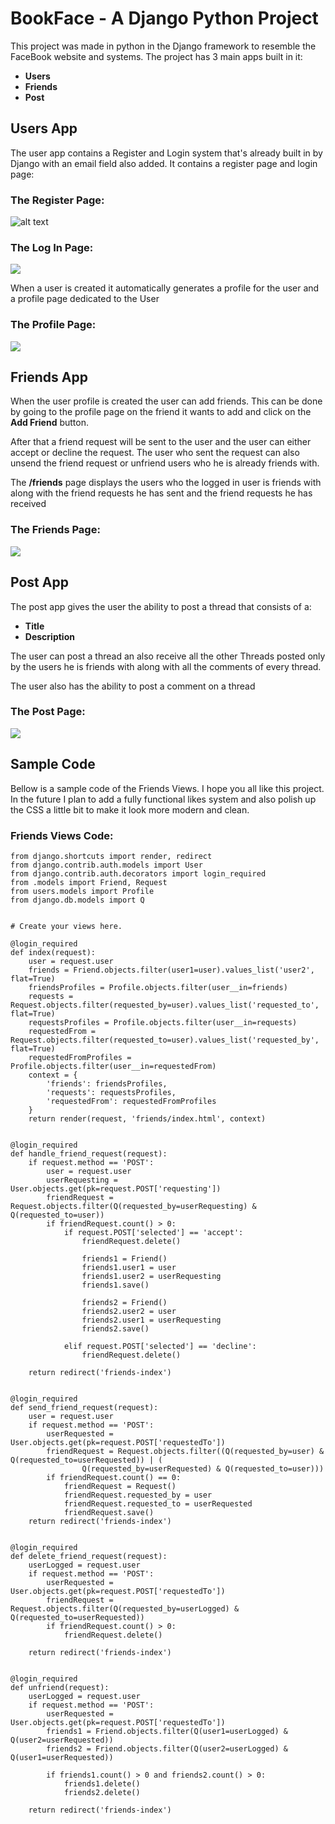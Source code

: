 # BookFace - A Django Python Project 

This project was made in python in the Django framework to resemble the FaceBook website and systems. The project has 3 main apps built in it:

* **Users**
* **Friends**
* **Post**

## Users App

The user app contains a Register and Login system that's already built in by Django with an email field also added. It contains a register page and login page:

### The Register Page:
![alt text](https://raw.githubusercontent.com/ljuben97/BookFace-A-Python-Django-WebApp/master/screens/Register.png)

### The Log In Page:

![](https://raw.githubusercontent.com/ljuben97/BookFace-A-Python-Django-WebApp/master/screens/Login.png)

When a user is created it automatically generates a profile for the user and a profile page dedicated to the User

### The Profile Page:

![](https://raw.githubusercontent.com/ljuben97/BookFace-A-Python-Django-WebApp/master/screens/profile.png)

## Friends App

When the user profile is created the user can add friends. This can be done by going to the profile page on the friend it wants to add and click on the **Add Friend** button. 

After that a friend request will be sent to the user and the user can either accept or decline the request. The user who sent the request can also unsend the friend request or unfriend users who he is already friends with. 

The **/friends** page displays the users who the logged in user is friends with along with the friend requests he has sent and the friend requests he has received

### The Friends Page:

![](https://raw.githubusercontent.com/ljuben97/BookFace-A-Python-Django-WebApp/master/screens/Friends.png)

## Post App

The post app gives the user the ability to post a thread that consists of a:

* **Title**
* **Description**

The user can post a thread an also receive all the other Threads posted only by the users he is friends with along with all the comments of every thread. 

The user also has the ability to post a comment on a thread

### The Post Page:

![](https://raw.githubusercontent.com/ljuben97/BookFace-A-Python-Django-WebApp/master/screens/Post.png)

## Sample Code

Bellow is a sample code of the Friends Views. I hope you all like this project. In the future I plan to add a fully functional likes system and also polish up the CSS a little bit to make it look more modern and clean. 

### Friends Views Code:

```
from django.shortcuts import render, redirect
from django.contrib.auth.models import User
from django.contrib.auth.decorators import login_required
from .models import Friend, Request
from users.models import Profile
from django.db.models import Q


# Create your views here.

@login_required
def index(request):
    user = request.user
    friends = Friend.objects.filter(user1=user).values_list('user2', flat=True)
    friendsProfiles = Profile.objects.filter(user__in=friends)
    requests = Request.objects.filter(requested_by=user).values_list('requested_to', flat=True)
    requestsProfiles = Profile.objects.filter(user__in=requests)
    requestedFrom = Request.objects.filter(requested_to=user).values_list('requested_by', flat=True)
    requestedFromProfiles = Profile.objects.filter(user__in=requestedFrom)
    context = {
        'friends': friendsProfiles,
        'requests': requestsProfiles,
        'requestedFrom': requestedFromProfiles
    }
    return render(request, 'friends/index.html', context)


@login_required
def handle_friend_request(request):
    if request.method == 'POST':
        user = request.user
        userRequesting = User.objects.get(pk=request.POST['requesting'])
        friendRequest = Request.objects.filter(Q(requested_by=userRequesting) & Q(requested_to=user))
        if friendRequest.count() > 0:
            if request.POST['selected'] == 'accept':
                friendRequest.delete()

                friends1 = Friend()
                friends1.user1 = user
                friends1.user2 = userRequesting
                friends1.save()

                friends2 = Friend()
                friends2.user2 = user
                friends2.user1 = userRequesting
                friends2.save()

            elif request.POST['selected'] == 'decline':
                friendRequest.delete()

    return redirect('friends-index')


@login_required
def send_friend_request(request):
    user = request.user
    if request.method == 'POST':
        userRequested = User.objects.get(pk=request.POST['requestedTo'])
        friendRequest = Request.objects.filter((Q(requested_by=user) & Q(requested_to=userRequested)) | (
                Q(requested_by=userRequested) & Q(requested_to=user)))
        if friendRequest.count() == 0:
            friendRequest = Request()
            friendRequest.requested_by = user
            friendRequest.requested_to = userRequested
            friendRequest.save()
    return redirect('friends-index')


@login_required
def delete_friend_request(request):
    userLogged = request.user
    if request.method == 'POST':
        userRequested = User.objects.get(pk=request.POST['requestedTo'])
        friendRequest = Request.objects.filter(Q(requested_by=userLogged) & Q(requested_to=userRequested))
        if friendRequest.count() > 0:
            friendRequest.delete()

    return redirect('friends-index')


@login_required
def unfriend(request):
    userLogged = request.user
    if request.method == 'POST':
        userRequested = User.objects.get(pk=request.POST['requestedTo'])
        friends1 = Friend.objects.filter(Q(user1=userLogged) & Q(user2=userRequested))
        friends2 = Friend.objects.filter(Q(user2=userLogged) & Q(user1=userRequested))

        if friends1.count() > 0 and friends2.count() > 0:
            friends1.delete()
            friends2.delete()

    return redirect('friends-index')
```

